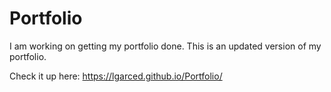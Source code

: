 # Portfolio
I am working on getting my portfolio done. 
This is an updated version of my portfolio.

Check it up here:  https://lgarced.github.io/Portfolio/